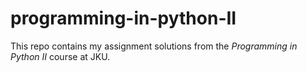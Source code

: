 # programming-in-python-II
This repo contains my assignment solutions from the *Programming in Python II* course at JKU.
